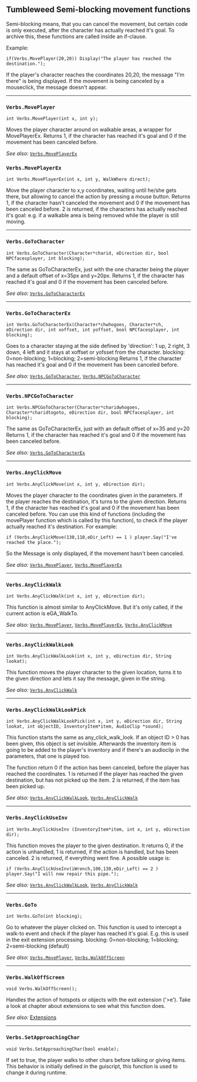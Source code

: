 ## Tumbleweed Semi-blocking movement functions

Semi-blocking means, that you can cancel the movement, but certain code is only executed, after the character has actually reached it's goal.
To archive this, these functions are called inside an if-clause.

Example:

```
if(Verbs.MovePlayer(20,20)) Display("The player has reached the destination.");
```

If the player's character reaches the coordinates 20,20, the message "I'm there" is being displayed.
If the movement is being canceled by a mouseclick, the message doesn't appear.

---

### `Verbs.MovePlayer`

```
int Verbs.MovePlayer(int x, int y);
```

Moves the player character around on walkable areas, a wrapper for MovePlayerEx.
Returns 1, if the character has reached it's goal and 0 if the movement has been canceled before.

*See also:*
[`Verbs.MovePlayerEx`](Tumbleweed_movement#verbsmoveplayerex)

### `Verbs.MovePlayerEx`

```
int Verbs.MovePlayerEx(int x, int y, WalkWhere direct);
```

Move the player character to x,y coordinates, waiting until he/she gets there, but allowing to cancel the action by pressing a mouse button.
Returns 1, if the character hasn't canceled the movement and 0 if the movement has been canceled before.
2 is returned, if the characters has actually reached it's goal: e.g. if a walkable area is being removed while the player is still moving.

---

### `Verbs.GoToCharacter`

```
int Verbs.GoToCharacter(Character*charid, eDirection dir, bool NPCfacesplayer, int blocking);
```

The same as GoToCharacterEx, just with the one character being the player and a default offset of x=35px and y=20px.
Returns 1, if the character has reached it's goal and 0 if the movement has been canceled before.

*See also:*
[`Verbs.GoToCharacterEx`](Tumbleweed_movement#verbsgotocharacterex)

---

### `Verbs.GoToCharacterEx`

```
int Verbs.GoToCharacterEx(Character*chwhogoes, Character*ch, eDirection dir, int xoffset, int yoffset, bool NPCfacesplayer, int blocking);
```

Goes to a character staying at the side defined by 'direction': 1 up, 2 right, 3 down, 4 left and it stays at xoffset or yofsset from the character.
blocking: 0=non-blocking; 1=blocking; 2=semi-blocking
Returns 1, if the character has reached it's goal and 0 if the movement has been canceled before.

*See also:*
[`Verbs.GoToCharacter`](Tumbleweed_movement#verbsgotocharacter),
[`Verbs.NPCGoToCharacter`](Tumbleweed_movement#verbsnpcgotocharacter)

---

### `Verbs.NPCGoToCharacter`

```
int Verbs.NPCGoToCharacter(Character*charidwhogoes, Character*charidtogoto, eDirection dir, bool NPCfacesplayer, int blocking);
```

The same as GoToCharacterEx, just with an default offset of x=35 and y=20
Returns 1, if the character has reached it's goal and 0 if the movement has been canceled before.

*See also:*
[`Verbs.GoToCharacterEx`](Tumbleweed_movement#verbsgotocharacterex)

---

### `Verbs.AnyClickMove`

```
int Verbs.AnyClickMove(int x, int y, eDirection dir);
```

Moves the player character to the coordinates given in the parameters. If the player reaches the destination, it's turns to the given direction.
Returns 1, if the character has reached it's goal and 0 if the movement has been canceled before.
You can use this kind of functions (including the movePlayer function which is called by this function),
to check if the player actually reached it's destination. For example:

```
if (Verbs.AnyClickMove(130,110,eDir_Left) == 1 ) player.Say("I've reached the place.");
```

So the Message is only displayed, if the movement hasn't been canceled.

*See also:*
[`Verbs.MovePlayer`](Tumbleweed_movement#verbsmoveplayer),
[`Verbs.MovePlayerEx`](Tumbleweed_movement#verbsmoveplayerex)

---

### `Verbs.AnyClickWalk`

```
int Verbs.AnyClickWalk(int x, int y, eDirection dir);
```

This function is almost similar to AnyClickMove. But it's only called, if the current action is eGA_WalkTo.

*See also:*
[`Verbs.MovePlayer`](Tumbleweed_movement#verbsmoveplayer),
[`Verbs.MovePlayerEx`](Tumbleweed_movement#verbsmoveplayerex),
[`Verbs.AnyClickMove`](Tumbleweed_movement#verbsanyclickmove)

---

### `Verbs.AnyClickWalkLook`

```
int Verbs.AnyClickWalkLook(int x, int y, eDirection dir, String lookat);
```

This function moves the player character to the given location, turns it to the given direction and lets it say the message, given in the string.

*See also:*
[`Verbs.AnyClickWalk`](Tumbleweed_movement#verbsanyclickwalk)

---

### `Verbs.AnyClickWalkLookPick`

```
int Verbs.AnyClickWalkLookPick(int x, int y, eDirection dir, String lookat, int objectID, InventoryItem*item, AudioClip *sound);
```

This function starts the same as any_click_walk_look. If an object ID > 0 has been given, this object is set invisible. Afterwards the inventory item is going to be added to the player's inventory and if there's an audioclip in the parameters, that one is played too.

The function return 0 if the action has been canceled, before the player has reached the coordinates. 1 is returned if the player has reached the given destination, but has not picked up the item. 2 is returned, if the item has been picked up.

*See also:*
[`Verbs.AnyClickWalkLook`](Tumbleweed_movement#verbsanyclickwalklook),
[`Verbs.AnyClickWalk`](Tumbleweed_movement#verbsanyclickwalk)

---

### `Verbs.AnyClickUseInv`

```
int Verbs.AnyClickUseInv (InventoryItem*item, int x, int y, eDirection dir);
```

This function moves the player to the given destination. It returns 0, if the action is unhandled, 1 is returned,
if the action is handled, but has been canceled. 2 is returned, if everything went fine. A possible usage is:

```
if (Verbs.AnyClickUseInv(iWrench,100,130,eDir_Left) == 2 ) player.Say("I will now repair this pipe.");
```

*See also:*
[`Verbs.AnyClickWalkLook`](Tumbleweed_movement#verbsanyclickwalklook),
[`Verbs.AnyClickWalk`](Tumbleweed_movement#verbsanyclickwalk)

---

### `Verbs.GoTo`

```
int Verbs.GoTo(int blocking);
```

Go to whatever the player clicked on. This function is used to intercept a walk-to event and check if the player has reached it's goal.
E.g. this is used in the exit extension processing.
blocking: 0=non-blocking; 1=blocking; 2=semi-blocking (default)

*See also:*
[`Verbs.MovePlayer`](Tumbleweed_movement#verbsmoveplayer),
[`Verbs.WalkOffScreen`](Tumbleweed_movement#verbswalkoffscreen)

---

### `Verbs.WalkOffScreen`

```
void Verbs.WalkOffScreen();
```

Handles the action of hotspots or objects with the exit extension ('>e'). Take a look at chapter about extensions to see what this function does.

*See also:*
[Extensions](Tumbleweed_extensions#tumbleweed-extensions)

---

### `Verbs.SetApproachingChar`

```
void Verbs.SetApproachingChar(bool enable);
```

If set to true, the player walks to other chars before talking or giving items. This behavior is initially defined in the guiscript, this function is used to change it during runtime.
